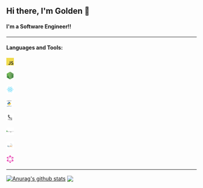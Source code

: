 ## Hi there, I'm Golden 👋

#### I'm a Software Engineer!!

---

#### Languages and Tools:

<code><img height="20" src="https://raw.githubusercontent.com/github/explore/80688e429a7d4ef2fca1e82350fe8e3517d3494d/topics/javascript/javascript.png"></code>

<code><img height="20" src="https://raw.githubusercontent.com/github/explore/80688e429a7d4ef2fca1e82350fe8e3517d3494d/topics/nodejs/nodejs.png"></code>

<code><img height="20" src="https://raw.githubusercontent.com/github/explore/80688e429a7d4ef2fca1e82350fe8e3517d3494d/topics/react/react.png"></code>

<code><img height="20" src="https://github.com/Goldenbwuoy/Goldenbwuoy/blob/main/python.png?raw=true"></code>

<code><img height="20" src="https://github.com/Goldenbwuoy/Goldenbwuoy/blob/main/flask.jpeg?raw=true"></code>

<code><img height="20" src="https://github.com/Goldenbwuoy/Goldenbwuoy/blob/main/mongodb.png?raw=true"></code>

<code><img height="20" src="https://github.com/Goldenbwuoy/Goldenbwuoy/blob/main/mysql.png?raw=true"></code>

<code><img height="20" src="https://raw.githubusercontent.com/github/explore/5c058a388828bb5fde0bcafd4bc867b5bb3f26f3/topics/graphql/graphql.png"></code>

---

<a href="https://github.com/Goldenbwuoy/github-readme-stats"><img align="center" src="https://github-readme-stats.vercel.app/api?username=Goldenbwuoy&show_icons=true&include_all_commits=true&theme=buefy&hide_border=true" alt="Anurag's github stats" /></a> <a href="https://github.com/Goldenbwuoy/github-readme-stats"><img align="center" src="https://github-readme-stats.vercel.app/api/top-langs/?username=Goldenbwuoy&layout=compact&theme=buefy&hide_border=true" /></a>
